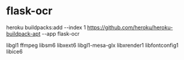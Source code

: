 # flask-ocr

heroku buildpacks:add --index 1 https://github.com/heroku/heroku-buildpack-apt --app flask-ocr

libgl1
ffmpeg
libsm6
libxext6
libgl1-mesa-glx
libxrender1
libfontconfig1
libice6